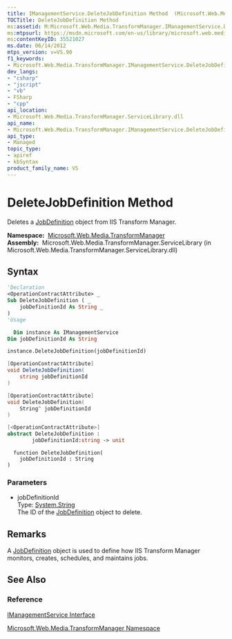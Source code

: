```yaml
---
title: IManagementService.DeleteJobDefinition Method  (Microsoft.Web.Media.TransformManager)
TOCTitle: DeleteJobDefinition Method
ms:assetid: M:Microsoft.Web.Media.TransformManager.IManagementService.DeleteJobDefinition(System.String)
ms:mtpsurl: https://msdn.microsoft.com/en-us/library/microsoft.web.media.transformmanager.imanagementservice.deletejobdefinition(v=VS.90)
ms:contentKeyID: 35521027
ms.date: 06/14/2012
mtps_version: v=VS.90
f1_keywords:
- Microsoft.Web.Media.TransformManager.IManagementService.DeleteJobDefinition
dev_langs:
- "csharp"
- "jscript"
- "vb"
- FSharp
- "cpp"
api_location:
- Microsoft.Web.Media.TransformManager.ServiceLibrary.dll
api_name:
- Microsoft.Web.Media.TransformManager.IManagementService.DeleteJobDefinition
api_type:
- Managed
topic_type:
- apiref
- kbSyntax
product_family_name: VS
---
```


# DeleteJobDefinition Method

Deletes a [JobDefinition](jobdefinition-class-microsoft-web-media-transformmanager.md) object from IIS Transform Manager.

**Namespace:**  [Microsoft.Web.Media.TransformManager](microsoft-web-media-transformmanager-namespace.md)  
**Assembly:**  Microsoft.Web.Media.TransformManager.ServiceLibrary (in Microsoft.Web.Media.TransformManager.ServiceLibrary.dll)

## Syntax

```vb
'Declaration
<OperationContractAttribute> _
Sub DeleteJobDefinition ( _
    jobDefinitionId As String _
)
'Usage

  Dim instance As IManagementService
Dim jobDefinitionId As String

instance.DeleteJobDefinition(jobDefinitionId)
```

```csharp
[OperationContractAttribute]
void DeleteJobDefinition(
    string jobDefinitionId
)
```

```cpp
[OperationContractAttribute]
void DeleteJobDefinition(
    String^ jobDefinitionId
)
```

``` fsharp
[<OperationContractAttribute>]
abstract DeleteJobDefinition : 
        jobDefinitionId:string -> unit 
```

```jscript
  function DeleteJobDefinition(
    jobDefinitionId : String
)
```

### Parameters

  - jobDefinitionId  
    Type: [System.String](https://msdn.microsoft.com/library/s1wwdcbf)  
    The ID of the [JobDefinition](jobdefinition-class-microsoft-web-media-transformmanager.md) object to delete.  

## Remarks

A [JobDefinition](jobdefinition-class-microsoft-web-media-transformmanager.md) object is used to define how IIS Transform Manager monitors, creates, schedules, and maintains jobs.

## See Also

### Reference

[IManagementService Interface](imanagementservice-interface-microsoft-web-media-transformmanager.md)

[Microsoft.Web.Media.TransformManager Namespace](microsoft-web-media-transformmanager-namespace.md)

